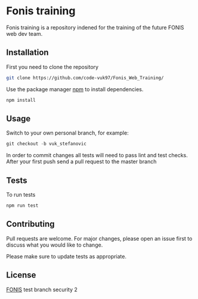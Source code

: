 # Fonis training

Fonis training is a repository indened for the training of the future FONIS web dev team.

## Installation

First you need to clone the repository 

```bash
git clone https://github.com/code-vuk97/Fonis_Web_Training/
```
Use the package manager [npm](https://www.npmjs.com/) to install dependencies.

```bash
npm install
```

## Usage

Switch to your own personal branch, for example:

```python
git checkout -b vuk_stefanovic
```
In order to commit changes all tests will need to pass lint and test checks.
After your first push send a pull request to the master branch

## Tests

To run tests
```bash
npm run test
```

## Contributing
Pull requests are welcome. For major changes, please open an issue first to discuss what you would like to change.

Please make sure to update tests as appropriate.

## License
[FONIS](https://fonis.rs/)
test branch security 2